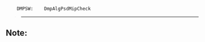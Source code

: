         DMPSW:    DmpAlgPsdMipCheck
>--------------------------------------------

Note:
-------------
